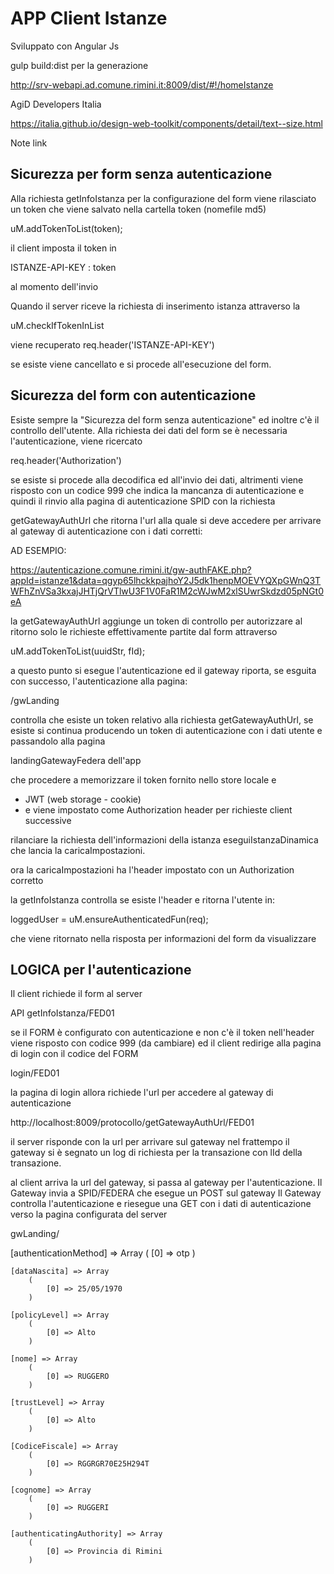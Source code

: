# APP Client Istanze

Sviluppato con Angular Js

gulp build:dist per la generazione


http://srv-webapi.ad.comune.rimini.it:8009/dist/#!/homeIstanze

AgiD Developers Italia

https://italia.github.io/design-web-toolkit/components/detail/text--size.html

Note link


Sicurezza per form senza autenticazione
---------------------------------------

Alla richiesta getInfoIstanza per la configurazione del form
viene rilasciato un token che viene salvato nella cartella token (nomefile md5)

uM.addTokenToList(token);

il client imposta il token in

ISTANZE-API-KEY : token 

al momento dell'invio

Quando il server riceve la richiesta di inserimento istanza attraverso la

uM.checkIfTokenInList

viene recuperato req.header('ISTANZE-API-KEY')

se esiste viene cancellato e si procede all'esecuzione del form.


Sicurezza del form con autenticazione
-------------------------------------

Esiste sempre la "Sicurezza del form senza autenticazione" ed inoltre c'è il controllo dell'utente.
Alla richiesta dei dati del form se è necessaria l'autenticazione, viene ricercato

req.header('Authorization')

se esiste si procede alla decodifica ed all'invio dei dati, 
altrimenti viene risposto con un codice 999 che indica la mancanza di autenticazione
e quindi il rinvio alla pagina di autenticazione SPID con la richiesta

getGatewayAuthUrl che ritorna l'url alla quale si deve accedere per arrivare al gateway di autenticazione
con i dati corretti:

AD ESEMPIO:

https://autenticazione.comune.rimini.it/gw-authFAKE.php?appId=istanze1&data=qgyp65lhckkpajhoY2J5dk1henpMOEVYQXpGWnQ3TWFhZnVSa3kxajJHTjQrVTlwU3F1V0FaR1M2cWJwM2xlSUwrSkdzd05pNGt0eA

la getGatewayAuthUrl aggiunge un token di controllo per autorizzare al ritorno solo le richieste effettivamente partite
dal form attraverso

uM.addTokenToList(uuidStr, fId);


a questo punto si esegue l'autenticazione ed il gateway riporta, se esguita con successo, l'autenticazione
alla pagina:

/gwLanding

controlla che esiste un token relativo alla richiesta getGatewayAuthUrl, se esiste si continua producendo un token
di autenticazione con i dati utente e passandolo alla pagina 

landingGatewayFedera dell'app

che procedere a memorizzare il token fornito nello store locale e

- JWT (web storage - cookie)
- e viene impostato come Authorization header per richieste client successive

rilanciare la richiesta dell'informazioni della istanza eseguiIstanzaDinamica che lancia la caricaImpostazioni.

ora la caricaImpostazioni ha l'header impostato con un Authorization corretto

la getInfoIstanza controlla se esiste l'header e ritorna l'utente in:

loggedUser = uM.ensureAuthenticatedFun(req);

che viene ritornato nella risposta per informazioni del form da visualizzare



LOGICA per l'autenticazione
-----------------------------------

Il client richiede il form al server 

API  getInfoIstanza/FED01 

se il FORM è configurato con autenticazione e non c'è il token nell'header viene risposto con codice 999 (da cambiare)
ed il client redirige alla pagina di login con il codice del FORM

login/FED01

la pagina di login allora richiede l'url per accedere al gateway di autenticazione 

http://localhost:8009/protocollo/getGatewayAuthUrl/FED01


il server risponde con la url per arrivare sul gateway
nel frattempo il gateway si è segnato un log di richiesta per la transazione con lId della transazione.

al client arriva la url del gateway, si passa al gateway per l'autenticazione.
Il Gateway invia a SPID/FEDERA che esegue un POST sul gateway
Il Gateway controlla l'autenticazione e riesegue una GET con i dati di autenticazione verso la pagina configurata del server

gwLanding/

[authenticationMethod] => Array
        (
            [0] => otp
        )

    [dataNascita] => Array
        (
            [0] => 25/05/1970
        )

    [policyLevel] => Array
        (
            [0] => Alto
        )

    [nome] => Array
        (
            [0] => RUGGERO
        )

    [trustLevel] => Array
        (
            [0] => Alto
        )

    [CodiceFiscale] => Array
        (
            [0] => RGGRGR70E25H294T
        )

    [cognome] => Array
        (
            [0] => RUGGERI
        )

    [authenticatingAuthority] => Array
        (
            [0] => Provincia di Rimini
        )